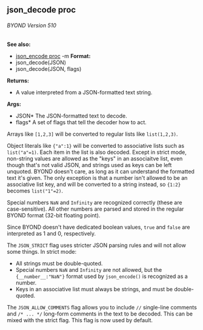## json_decode proc 
###### BYOND Version 510
**See also:**
*   [json_encode proc](/ref/proc/json_encode.md) -m<!-- -->
**Format:**
*   json_decode(JSON)
*   json_decode(JSON, flags)
<!-- -->
**Returns:**
*   A value interpreted from a JSON-formatted text string.
<!-- -->
**Args:**
*   JSON* The JSON-formatted text to decode.
*   flags* A set of flags that tell the decoder how to act.


Arrays like `[1,2,3]` will be converted to regular lists like
`list(1,2,3)`. 

Object literals like `{"a":1}` will be converted
to associative lists such as `list("a"=1)`. Each item in the list is
also decoded. Except in strict mode, non-string values are allowed as
the \"keys\" in an associaitve list, even though that\'s not valid JSON,
and strings used as keys can be left unquoted. BYOND doesn\'t care, as
long as it can understand the formatted text it\'s given. The only
exception is that a number isn\'t allowed to be an associative list key,
and will be converted to a string instead, so `{1:2}` becomes
`list("1"=2)`. 

Special numbers `NaN` and `Infinity` are
recognized correctly (these are case-sensitive). All other numbers are
parsed and stored in the regular BYOND format (32-bit floating point).


Since BYOND doesn\'t have dedicated boolean values, `true` and
`false` are interpreted as 1 and 0, respectively. 

The
`JSON_STRICT` flag uses stricter JSON parsing rules and will not allow
some things. In strict mode:
-   All strings must be double-quoted.
-   Special numbers `NaN` and `Infinity` are not allowed, but the
    `{__number__:"NaN"}` format used by `json_encode()` is recognized as
    a number.
-   Keys in an associative list must always be strings, and must be
    double-quoted.


The `JSON_ALLOW_COMMENTS` flag allows you to include `//`
single-line comments and `/* ... */` long-form comments in the text to
be decoded. This can be mixed with the strict flag. This flag is now
used by default.